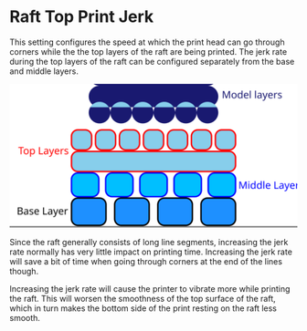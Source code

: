 Raft Top Print Jerk
====
This setting configures the speed at which the print head can go through corners while the the top layers of the raft are being printed. The jerk rate during the top layers of the raft can be configured separately from the base and middle layers.

![Where the top layers are located in the raft](images/raft_dimensions_simplified.svg)

Since the raft generally consists of long line segments, increasing the jerk rate normally has very little impact on printing time. Increasing the jerk rate will save a bit of time when going through corners at the end of the lines though.

Increasing the jerk rate will cause the printer to vibrate more while printing the raft. This will worsen the smoothness of the top surface of the raft, which in turn makes the bottom side of the print resting on the raft less smooth.
